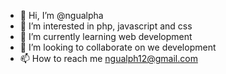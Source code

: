 - 👋 Hi, I’m @ngualpha
- 👀 I’m interested in php, javascript and css
- 🌱 I’m currently learning web development
- 💞️ I’m looking to collaborate on we development
- 📫 How to reach me ngualph12@gmail.com

<!---
ngualpha/ngualpha is a ✨ special ✨ repository because its `README.md` (this file) appears on your GitHub profile.
You can click the Preview link to take a look at your changes.
--->
